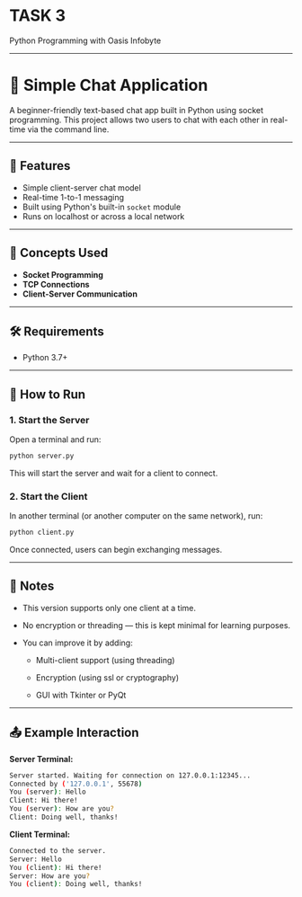 # TASK 3 

Python Programming with Oasis Infobyte

---

# 💬 Simple Chat Application

A beginner-friendly text-based chat app built in Python using socket programming. This project allows two users to chat with each other in real-time via the command line.

---

## 📌 Features

- Simple client-server chat model
- Real-time 1-to-1 messaging
- Built using Python's built-in `socket` module
- Runs on localhost or across a local network

---

## 🧠 Concepts Used

- **Socket Programming**
- **TCP Connections**
- **Client-Server Communication**

---

## 🛠 Requirements

- Python 3.7+

---

## 🚀 How to Run

### 1. Start the Server

Open a terminal and run:

```bash
python server.py
```
This will start the server and wait for a client to connect.

### 2. Start the Client
In another terminal (or another computer on the same network), run:

```bash
python client.py
```
Once connected, users can begin exchanging messages.

---

## 🔐 Notes

- This version supports only one client at a time.

- No encryption or threading — this is kept minimal for learning purposes.

- You can improve it by adding:

   - Multi-client support (using threading)

   - Encryption (using ssl or cryptography)

   - GUI with Tkinter or PyQt

---

 ## 📤 Example Interaction

**Server Terminal:**
```bash
Server started. Waiting for connection on 127.0.0.1:12345...
Connected by ('127.0.0.1', 55678)
You (server): Hello
Client: Hi there!
You (server): How are you?
Client: Doing well, thanks!
```

**Client Terminal:**
```bash
Connected to the server.
Server: Hello
You (client): Hi there!
Server: How are you?
You (client): Doing well, thanks!
```
